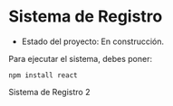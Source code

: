 <h1>Sistema de Registro</h1>

  - Estado del proyecto: En construcción.

Para ejecutar el sistema, debes poner:

```npm install react```

Sistema de Registro 2
